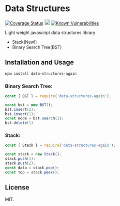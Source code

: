 # Data Structures
<p>
    <a href='https://coveralls.io/github/divyanshyadav/data-structures-again?branch=master'><img src='https://coveralls.io/repos/github/divyanshyadav/data-structures-again/badge.svg?branch=master' alt='Coverage Status' /></a>
    <a href="https://badge.fury.io/js/data-structures-again"><img src="https://badge.fury.io/js/data-structures-again.svg" alt="npm version" height="18"></a>
    <a href="https://snyk.io/test/github/divyanshyadav/data-structures-again?targetFile=package.json"><img src="https://snyk.io/test/github/divyanshyadav/data-structures-again/badge.svg?targetFile=package.json" alt="Known Vulnerabilities" data-canonical-src="https://snyk.io/test/github/divyanshyadav/data-structures-again?targetFile=package.json" style="max-width:100%;"></a>
</p>

Light weight javascript data structures library

+ Stack(New!)
+ Binary Search Tree(BST)


## Installation and Usage

```bash
npm install data-structures-again
```

### Binary Search Tree:
```js
const { BST } = require('data-structures-again');

const bst = new BST();
bst.insert(2);
bst.insert(1);
const node = bst.search(1);
bst.delete(1)

```

### Stack:
```js
const { Stack } = require('data-structures-again');

const stack = new Stack();
stack.push(1);
stack.push(2);
const data = stack.pop();
const top = stack.peek();
```

## License
MIT.